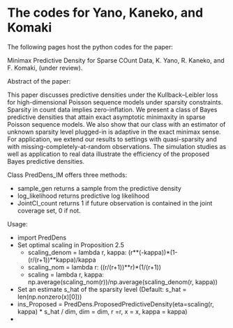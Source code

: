 # The codes for Yano, Kaneko, and Komaki


The following pages host the python codes for the paper:

Minimax Predictive Density for Sparse COunt Data, K. Yano, R. Kaneko, and F. Komaki, (under review).

Abstract of the paper:

This paper discusses predictive densities under the Kullback–Leibler loss for high-dimensional Poisson sequence models under sparsity constraints. Sparsity in count data implies zero-inflation. We present a class of Bayes predictive densities that attain exact asymptotic minimaxity in sparse Poisson sequence models. We also show that our class with an estimator of unknown sparsity level plugged-in is adaptive in the exact minimax sense. For application, we extend our results to settings with quasi-sparsity and with missing-completely-at-random observations. The simulation studies as well as application to real data illustrate the efficiency of the proposed Bayes predictive densities.

Class PredDens_IM offers three methods:
* sample_gen returns a sample from the predictive density
* log_likelihood returns predictive log likelihood
* JointCI_count returns 1 if future observation is contained in the joint coverage set, 0 if not.

Usage:
* import PredDens
* Set optimal scaling in Proposition 2.5
  * scaling_denom = lambda r, kappa: (r**(-kappa))*(1-(r/(r+1))**kappa)/kappa
  * scaling_nom = lambda r: ((r/(r+1))**r)*(1/(r+1))
  * scaling = lambda r, kappa: np.average(scaling_nom(r))/np.average(scaling_denom(r, kappa))
* Set an estimate s_hat of the sparsity level (Default: s_hat = len(np.nonzero(x)[0]))
* ins_Proposed = PredDens.ProposedPredictiveDensity(eta=scaling(r, kappa) * s_hat / dim, dim = dim, r =r, x = x, kappa = kappa)
* 
